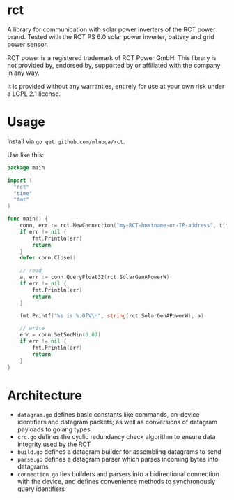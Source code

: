 # rct

A library for communication with solar power inverters of the RCT power brand.
Tested with the RCT PS 6.0 solar power inverter, battery and grid power sensor.

RCT power is a registered trademark of RCT Power GmbH. This library is not provided by, endorsed by, supported by or affiliated with the company in any way. 

It is provided without any warranties, entirely for use at your own risk under a LGPL 2.1 license. 


# Usage

Install via `go get github.com/mlnoga/rct`.

Use like this:

```go
package main

import (
  "rct"
  "time"
  "fmt"
)

func main() {
	conn, err := rct.NewConnection("my-RCT-hostname-or-IP-address", time.Second*2)
	if err != nil {
		fmt.Println(err)
		return
	}
	defer conn.Close()

	// read
	a, err := conn.QueryFloat32(rct.SolarGenAPowerW)
	if err != nil {
		fmt.Println(err)
		return
	}

	fmt.Printf("%s is %.0fV\n", string(rct.SolarGenAPowerW), a)

	// write
	err = conn.SetSocMin(0.07)
	if err != nil {
		fmt.Println(err)
		return
	}
}
```

# Architecture

* `datagram.go` defines basic constants like commands, on-device identifiers and datagram packets; as well as conversions of datagram payloads to golang types
* `crc.go` defines the cyclic redundancy check algorithm to ensure data integrity used by the RCT
* `build.go` defines a datagram builder for assembling datagrams to send
* `parse.go` defines a datagram parser which parses incoming bytes into datagrams
* `connection.go` ties builders and parsers into a bidirectional connection with the device, and defines convenience methods to synchronously query identifiers

